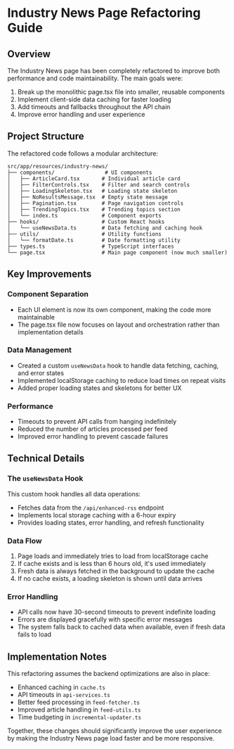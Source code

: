 # Industry News Page Refactoring Guide

## Overview

The Industry News page has been completely refactored to improve both performance and code maintainability. The main goals were:

1. Break up the monolithic page.tsx file into smaller, reusable components
2. Implement client-side data caching for faster loading
3. Add timeouts and fallbacks throughout the API chain 
4. Improve error handling and user experience

## Project Structure

The refactored code follows a modular architecture:

```
src/app/resources/industry-news/
├── components/                # UI components
│   ├── ArticleCard.tsx       # Individual article card
│   ├── FilterControls.tsx    # Filter and search controls
│   ├── LoadingSkeleton.tsx   # Loading state skeleton
│   ├── NoResultsMessage.tsx  # Empty state message
│   ├── Pagination.tsx        # Page navigation controls
│   ├── TrendingTopics.tsx    # Trending topics section
│   └── index.ts              # Component exports
├── hooks/                    # Custom React hooks
│   └── useNewsData.ts        # Data fetching and caching hook
├── utils/                    # Utility functions
│   └── formatDate.ts         # Date formatting utility
├── types.ts                  # TypeScript interfaces
└── page.tsx                  # Main page component (now much smaller)
```

## Key Improvements

### Component Separation
- Each UI element is now its own component, making the code more maintainable
- The page.tsx file now focuses on layout and orchestration rather than implementation details

### Data Management
- Created a custom `useNewsData` hook to handle data fetching, caching, and error states
- Implemented localStorage caching to reduce load times on repeat visits
- Added proper loading states and skeletons for better UX

### Performance
- Timeouts to prevent API calls from hanging indefinitely
- Reduced the number of articles processed per feed
- Improved error handling to prevent cascade failures

## Technical Details

### The `useNewsData` Hook
This custom hook handles all data operations:
- Fetches data from the `/api/enhanced-rss` endpoint
- Implements local storage caching with a 6-hour expiry 
- Provides loading states, error handling, and refresh functionality

### Data Flow
1. Page loads and immediately tries to load from localStorage cache
2. If cache exists and is less than 6 hours old, it's used immediately
3. Fresh data is always fetched in the background to update the cache
4. If no cache exists, a loading skeleton is shown until data arrives

### Error Handling
- API calls now have 30-second timeouts to prevent indefinite loading
- Errors are displayed gracefully with specific error messages
- The system falls back to cached data when available, even if fresh data fails to load

## Implementation Notes

This refactoring assumes the backend optimizations are also in place:
- Enhanced caching in `cache.ts`
- API timeouts in `api-services.ts`
- Better feed processing in `feed-fetcher.ts`
- Improved article handling in `feed-utils.ts`
- Time budgeting in `incremental-updater.ts`

Together, these changes should significantly improve the user experience by making the Industry News page load faster and be more responsive.

